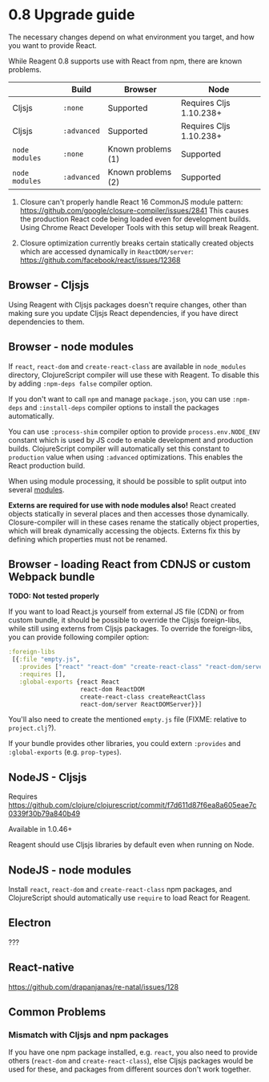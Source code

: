 # 0.8 Upgrade guide

The necessary changes depend on what environment you target, and
how you want to provide React.

While Reagent 0.8 supports use with React from npm, there are known problems.

|                | Build       | Browser       | Node |
|---|---|---|---|
| Cljsjs         | `:none`     | Supported     | Requires Cljs 1.10.238+ |
| Cljsjs         | `:advanced` | Supported     | Requires Cljs 1.10.238+ |
| `node modules` | `:none`     | Known problems (1)     | Supported  |
| `node modules` | `:advanced` | Known problems (2)     | Supported  |

1. Closure can't properly handle React 16 CommonJS module pattern: https://github.com/google/closure-compiler/issues/2841
This causes the production React code being loaded even for development builds.
Using Chrome React Developer Tools with this setup will break Reagent.

2. Closure optimization currently breaks certain statically created objects which are
accessed dynamically in `ReactDOM/server`: https://github.com/facebook/react/issues/12368

## Browser - Cljsjs

Using Reagent with Cljsjs packages doesn't require changes,
other than making sure you update Cljsjs React dependencies,
if you have direct dependencies to them.

## Browser - node modules

If `react`, `react-dom` and `create-react-class` are available in `node_modules`
directory, ClojureScript compiler will use these with Reagent. To disable this by adding `:npm-deps false` compiler option.

If you don't want to call `npm` and manage `package.json`, you can use `:npm-deps` and `:install-deps` compiler options to
install the packages automatically.

You can use `:process-shim` compiler option to provide `process.env.NODE_ENV`
constant which is used by JS code to enable development and production
builds. ClojureScript compiler will automatically set this constant to
`production` value when using `:advanced` optimizations. This enables
the React production build.

When using module processing, it should be possible to split output into several
[modules](https://clojurescript.org/reference/compiler-options#modules).

**Externs are required for use with node modules also!** React created objects
statically in several places and then accesses those dynamically. Closure-compiler
will in these cases rename the statically object properties, which will break
dynamically accessing the objects. Externs fix this by defining which properties
must not be renamed.

## Browser - loading React from CDNJS or custom Webpack bundle

**TODO: Not tested properly**

If you want to load React.js yourself from external JS file (CDN) or from custom bundle,
it should be possible to override the Cljsjs foreign-libs, while still using externs from Cljsjs packages. To override the foreign-libs, you can provide following compiler option:

```clj
:foreign-libs
 [{:file "empty.js",
   :provides ["react" "react-dom" "create-react-class" "react-dom/server"],
   :requires [],
   :global-exports {react React
                    react-dom ReactDOM
                    create-react-class createReactClass
                    react-dom/server ReactDOMServer}}]
```

You'll also need to create the mentioned `empty.js` file (FIXME: relative to `project.clj`?).

If your bundle provides other libraries, you could extern `:provides` and `:global-exports` (e.g. `prop-types`).

## NodeJS - Cljsjs

Requires https://github.com/clojure/clojurescript/commit/f7d611d87f6ea8a605eae7c0339f30b79a840b49

Available in 1.0.46+

Reagent should use Cljsjs libraries by default even when running on Node.

## NodeJS - node modules

Install `react`, `react-dom` and `create-react-class` npm packages,
and ClojureScript should automatically use `require` to
load React for Reagent.

## Electron

???

## React-native

https://github.com/drapanjanas/re-natal/issues/128

## Common Problems

### Mismatch with Cljsjs and npm packages

If you have one npm package installed, e.g. `react`, you also need
to provide others (`react-dom` and `create-react-class`), else
Cljsjs packages would be used for these, and packages from different sources
don't work together.
